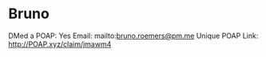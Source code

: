 # Bruno

DMed a POAP: Yes
Email: mailto:bruno.roemers@pm.me
Unique POAP Link: http://POAP.xyz/claim/jmawm4